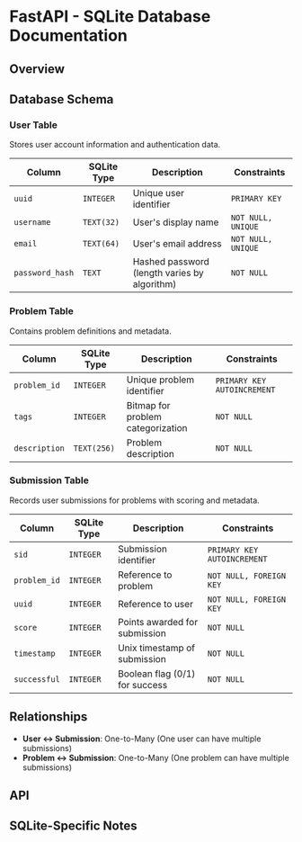 # FastAPI - SQLite Database Documentation

## Overview

## Database Schema

### User Table
Stores user account information and authentication data.

| Column | SQLite Type | Description | Constraints |
|--------|-------------|-------------|-------------|
| `uuid` | `INTEGER` | Unique user identifier | `PRIMARY KEY` |
| `username` | `TEXT(32)` | User's display name | `NOT NULL, UNIQUE` |
| `email` | `TEXT(64)` | User's email address | `NOT NULL, UNIQUE` |
| `password_hash` | `TEXT` | Hashed password (length varies by algorithm) | `NOT NULL` |

### Problem Table
Contains problem definitions and metadata.

| Column | SQLite Type | Description | Constraints |
|--------|-------------|-------------|-------------|
| `problem_id` | `INTEGER` | Unique problem identifier | `PRIMARY KEY AUTOINCREMENT` |
| `tags` | `INTEGER` | Bitmap for problem categorization | `NOT NULL` |
| `description` | `TEXT(256)` | Problem description | `NOT NULL` |

### Submission Table
Records user submissions for problems with scoring and metadata.

| Column | SQLite Type | Description | Constraints |
|--------|-------------|-------------|-------------|
| `sid` | `INTEGER` | Submission identifier | `PRIMARY KEY AUTOINCREMENT` |
| `problem_id` | `INTEGER` | Reference to problem | `NOT NULL, FOREIGN KEY` |
| `uuid` | `INTEGER` | Reference to user | `NOT NULL, FOREIGN KEY` |
| `score` | `INTEGER` | Points awarded for submission | `NOT NULL` |
| `timestamp` | `INTEGER` | Unix timestamp of submission | `NOT NULL` |
| `successful` | `INTEGER` | Boolean flag (0/1) for success | `NOT NULL` |

## Relationships

- **User ↔ Submission**: One-to-Many (One user can have multiple submissions)
- **Problem ↔ Submission**: One-to-Many (One problem can have multiple submissions)


## API

## SQLite-Specific Notes

